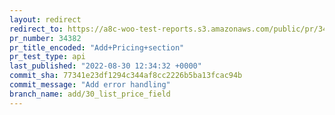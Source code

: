 ```yaml
---
layout: redirect
redirect_to: https://a8c-woo-test-reports.s3.amazonaws.com/public/pr/34382/api/index.html
pr_number: 34382
pr_title_encoded: "Add+Pricing+section"
pr_test_type: api
last_published: "2022-08-30 12:34:32 +0000"
commit_sha: 77341e23df1294c344af8cc2226b5ba13fcac94b
commit_message: "Add error handling"
branch_name: add/30_list_price_field
---
```


